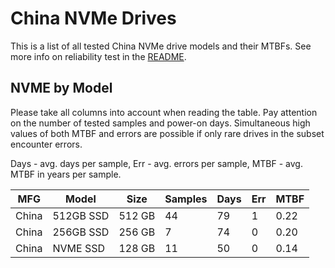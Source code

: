 China NVMe Drives
=================

This is a list of all tested China NVMe drive models and their MTBFs. See more
info on reliability test in the [README](https://github.com/bsdhw/SMART).

NVME by Model
------------

Please take all columns into account when reading the table. Pay attention on the
number of tested samples and power-on days. Simultaneous high values of both MTBF
and errors are possible if only rare drives in the subset encounter errors.

Days - avg. days per sample,
Err  - avg. errors per sample,
MTBF - avg. MTBF in years per sample.

| MFG       | Model              | Size   | Samples | Days  | Err   | MTBF |
|-----------|--------------------|--------|---------|-------|-------|------|
| China     | 512GB SSD          | 512 GB | 44      | 79    | 1     | 0.22   |
| China     | 256GB SSD          | 256 GB | 7       | 74    | 0     | 0.20   |
| China     | NVME SSD           | 128 GB | 11      | 50    | 0     | 0.14   |
